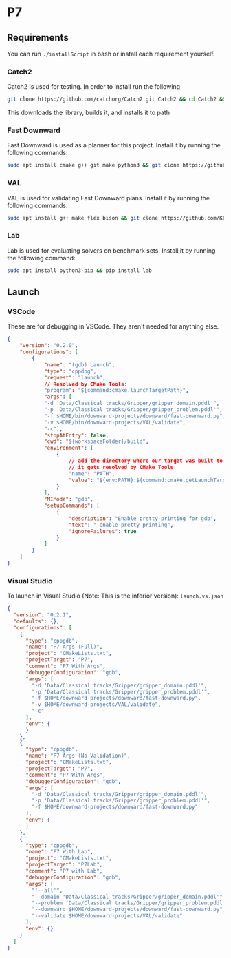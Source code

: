 # P7
## Requirements
You can run `./installScript` in bash or install each requirement yourself.

### Catch2
Catch2 is used for testing.
In order to install run the following

```bash
git clone https://github.com/catchorg/Catch2.git Catch2 && cd Catch2 && cmake -Bbuild -H. -DBUILD_TESTING=OFF && sudo cmake --build build/ --target install && cd ..
```

This downloads the library, builds it, and installs it to path

### Fast Downward
Fast Downward is used as a planner for this project.
Install it by running the following commands:
```bash
sudo apt install cmake g++ git make python3 && git clone https://github.com/aibasel/downward.git && cd downward && ./build.py
```

### VAL
VAL is used for validating Fast Downward plans.
Install it by running the following commands:
```bash
sudo apt install g++ make flex bison && git clone https://github.com/KCL-Planning/VAL.git && cd VAL && git checkout a5565396007eee73ac36527fbf904142b3077c74 && make clean && sed -i 's/-Werror //g' Makefile && make
```

### Lab
Lab is used for evaluating solvers on benchmark sets.
Install it by running the following command:
```bash
sudo apt install python3-pip && pip install lab
```

## Launch
### VSCode
These are for debugging in VSCode. They aren't needed for anything else.
```json
{
    "version": "0.2.0",
    "configurations": [
        {
            "name": "(gdb) Launch",
            "type": "cppdbg",
            "request": "launch",
            // Resolved by CMake Tools:
            "program": "${command:cmake.launchTargetPath}",
            "args": [
            "-d 'Data/Classical tracks/Gripper/gripper_domain.pddl'",
            "-p 'Data/Classical tracks/Gripper/gripper_problem.pddl'",
            "-f $HOME/bin/downward-projects/downward/fast-downward.py",
            "-v $HOME/bin/downward-projects/VAL/validate",
            "-c"],
            "stopAtEntry": false,
            "cwd": "${workspaceFolder}/build",
            "environment": [
                {
                    // add the directory where our target was built to the PATHs
                    // it gets resolved by CMake Tools:
                    "name": "PATH",
                    "value": "${env:PATH}:${command:cmake.getLaunchTargetDirectory}"
                }
            ],
            "MIMode": "gdb",
            "setupCommands": [
                {
                    "description": "Enable pretty-printing for gdb",
                    "text": "-enable-pretty-printing",
                    "ignoreFailures": true
                }
            ]
        }
    ]
}
```

### Visual Studio
To launch in Visual Studio (Note: This is the inferior version):
`launch.vs.json`
```json
{
  "version": "0.2.1",
  "defaults": {},
  "configurations": [
    {
      "type": "cppgdb",
      "name": "P7 Args (Full)",
      "project": "CMakeLists.txt",
      "projectTarget": "P7",
      "comment": "P7 With Args",
      "debuggerConfiguration": "gdb",
      "args": [
        "-d 'Data/Classical tracks/Gripper/gripper_domain.pddl'",
        "-p 'Data/Classical tracks/Gripper/gripper_problem.pddl'",
        "-f $HOME/downward-projects/downward/fast-downward.py",
        "-v $HOME/downward-projects/VAL/validate",
        "-c"
      ],
      "env": {
      }
    },
    {
      "type": "cppgdb",
      "name": "P7 Args (No Validation)",
      "project": "CMakeLists.txt",
      "projectTarget": "P7",
      "comment": "P7 With Args",
      "debuggerConfiguration": "gdb",
      "args": [
        "-d 'Data/Classical tracks/Gripper/gripper_domain.pddl'",
        "-p 'Data/Classical tracks/Gripper/gripper_problem.pddl'",
        "-f $HOME/downward-projects/downward/fast-downward.py"
      ],
      "env": {
      }
    },
    {
      "type": "cppgdb",
      "name": "P7 With Lab",
      "project": "CMakeLists.txt",
      "projectTarget": "P7Lab",
      "comment": "P7 with Lab",
      "debuggerConfiguration": "gdb",
      "args": [
        "'--all'",
        "--domain 'Data/Classical tracks/Gripper/gripper_domain.pddl'",
        "--problem 'Data/Classical tracks/Gripper/gripper_problem.pddl'",
        "--downward $HOME/downward-projects/downward/fast-downward.py",
        "--validate $HOME/downward-projects/VAL/validate"
      ],
      "env": {}
    }
  ]
}
```

